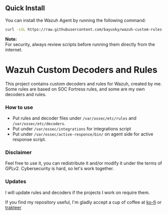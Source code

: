 ## Quick Install

You can install the Wazuh Agent by running the following command:

```sh
curl -sSL https://raw.githubusercontent.com/bayusky/wazuh-custom-rules-and-decoders/refs/heads/main/install-agent.sh | sh
```

**Note:**  
For security, always review scripts before running them directly from the internet.

# Wazuh Custom Decoders and Rules
This project contains custom decoders and rules for Wazuh, created by me. Some rules are based on SOC Fortress rules, and some are my own decoders and rules.

### How to use
* Put rules and decoder files under `/var/ossec/etc/rules` and `/var/ossec/etc/decoders`. 
* Put under `/var/ossec/integrations` for integrations script
* Put under `/var/ossec/active-response/bin/` on agent side for active response script.

### Disclaimer 
Feel free to use it, you can redistribute it and/or modify it under the terms of GPLv2. 
Cybersecurity is hard, so let's work together.

### Updates
I will update rules and decoders if the projects I work on require them.

If you find my repository useful, I'm gladly accept a cup of coffee at [ko-fi](https://ko-fi.com/bayusky) or [trakteer](teer.id/bayuskylabs)
